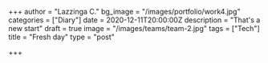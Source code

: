+++
author = "Lazzinga C."
bg_image = "/images/portfolio/work4.jpg"
categories = ["Diary"]
date = 2020-12-11T20:00:00Z
description = "That's a new start"
draft = true
image = "/images/teams/team-2.jpg"
tags = ["Tech"]
title = "Fresh day"
type = "post"

+++
